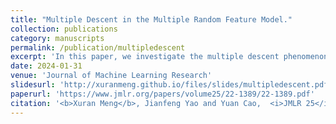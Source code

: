 ```yaml
---
title: "Multiple Descent in the Multiple Random Feature Model."
collection: publications
category: manuscripts
permalink: /publication/multipledescent
excerpt: 'In this paper, we investigate the multiple descent phenomenon in a class of multi-component prediction models. We first consider a “double random feature model” (DRFM) concatenating two types of random features, and study the excess risk achieved by the DRFM in ridge regression. We calculate the precise limit of the excess risk under the high dimensional framework where the training sample size, the dimension of data, and the dimension of random features tend to infinity proportionally. Based on the calculation, we further theoretically demonstrate that the risk curves of DRFMs can exhibit triple descent. We then provide a thorough experimental study to verify our theory. At last, we extend our study to the “multiple random feature model” (MRFM), and show that MRFMs ensembling K types of random features may exhibit (K+1)-fold descent. Our analysis points out that risk curves with a specific number of descent generally exist in learning multi-component prediction models.'
date: 2024-01-31
venue: 'Journal of Machine Learning Research'
slidesurl: 'http://xuranmeng.github.io/files/slides/multipledescent.pdf'
paperurl: 'https://www.jmlr.org/papers/volume25/22-1389/22-1389.pdf'
citation: '<b>Xuran Meng</b>, Jianfeng Yao and Yuan Cao,  <i>JMLR 25</i>, 2024.'
---
```



